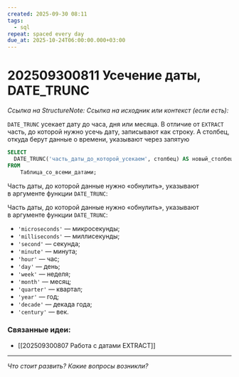 ```yaml
---
created: 2025-09-30 08:11
tags:
  - sql
repeat: spaced every day
due_at: 2025-10-24T06:00:00.000+03:00
---
```

# 202509300811 Усечение даты, DATE_TRUNC

*Ссылка на StructureNote:*
*Ссылка на исходник или контекст (если есть):*

`DATE_TRUNC` усекает дату до часа, дня или месяца. В отличие от `EXTRACT` часть, до которой нужно усечь дату, записывают как строку. А столбец, откуда берут данные о времени, указывают через запятую

```sql
SELECT
  DATE_TRUNC('часть_даты_до_которой_усекаем', столбец) AS новый_столбец_с_датой 
FROM 
    Таблица_со_всеми_датами;
```

Часть даты, до которой данные нужно «обнулить», указывают в аргументе функции `DATE_TRUNC`:

Часть даты, до которой данные нужно «обнулить», указывают в аргументе функции `DATE_TRUNC`:

- `'microseconds'` — микросекунды;
- `'milliseconds'` — миллисекунды;
- `'second'` — секунда;
- `'minute'` — минута;
- `'hour'` — час;
- `'day'` — день;
- `'week'` — неделя;
- `'month'` — месяц;
- `'quarter'` — квартал;
- `'year'` — год;
- `'decade'` — декада года;
- `'century'` — век.

### Связанные идеи:

* [[202509300807 Работа с датами EXTRACT]]

---

*Что стоит развить? Какие вопросы возникли?*
